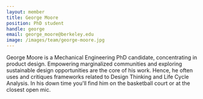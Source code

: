 ```yaml
---
layout: member
title: George Moore
position: PhD student
handle: george
email: george_moore@berkeley.edu
image: /images/team/george-moore.jpg
---
```


George Moore is a Mechanical Engineering PhD candidate, concentrating in product design. Empowering marginalized communities and exploring sustainable design opportunities are the core of his work. Hence, he often uses and critiques frameworks related to Design Thinking and Life Cycle Analysis. In his down time you'll find him on the basketball court or at the closest open mic.
